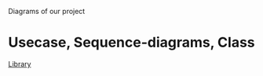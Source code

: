 Diagrams of our project
# Usecase, Sequence-diagrams, Class

[Library](Dokumentation/diagrams/"usecase_library.drawio")
